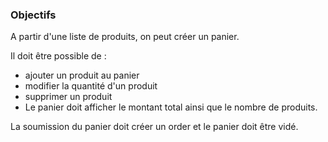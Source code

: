 ### Objectifs
A partir d'une liste de produits, on peut créer un panier.   
   
Il doit être possible de :
- ajouter un produit au panier
- modifier la quantité d'un produit
- supprimer un produit
- Le panier doit afficher le montant total ainsi que le nombre de produits.   
   
La soumission du panier doit créer un order et le panier doit être vidé.